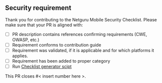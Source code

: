 ## Security requirement

Thank you for contributing to the Netguru Mobile Security Checklist.
Please make sure that your PR is aligned with:

- [ ] PR description contains references confirming requirements (CWE, OWASP, etc.)
- [ ] Requirement conforms to contribution guide
- [ ] Requirement was validated, if it is applicable and for which platforms it applies.
- [ ] Requirement has been added to proper category
- [ ] Run [Checklist generator scipt](https://github.com/netguru/mobile-security-checklist/tree/master/script)

This PR closes #< insert number here >.
